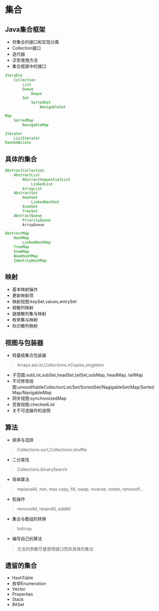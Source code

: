 # 集合
## Java集合框架
* 将集合的接口和实现分离
* Collection接口
* 迭代器
* 泛型使用方法
* 集合框架中的接口
```Java
Iterable
    Collection
        List
        Queue
            Deque
        Set
            SortedSet
                NavigableSet

Map
    SortedMap
        NavigableMap

Iterator
    ListIterator
RandomAccess
``` 
## 具体的集合
```Java
AbstractCollection
    AbstractList
        AbstractSequentialList
            LinkedList
        ArrayList
    AbstractSet
        HashSet
            LinkedHashSet
        EnumSet
        TreeSet
    AbstractQueue
        PriorityQueue
        ArrayQueue

AbstractMap
    HashMap
        LinkedHashMap
    TreeMap
    EnumMap
    WeakHashMap
    IdentityHashMap
```
## 映射
* 基本映射操作
* 更新映射项
* 映射视图:keySet,values,entrySet
* 弱散列映射
* 链接散列集与映射
* 枚举集与映射
* 标识散列映射
## 视图与包装器
* 轻量级集合包装器
> Arrays.asList,Collections.nCopies,singleton
* 子范围:subList,subSet,headSet,tailSet,subMap, headMap, tailMap
* 不可修改视图:unmodifiableCollectionList/Set/SortedSet/NagigableSet/Map/SortedMap/NavigableMap
* 同步视图:synchronizedMap
* 受查视图:checkedList
* 关于可选操作的说明
## 算法
* 排序与混排
> Collections.sort,Collections.shuffle
* 二分查找
> Collections.binarySearch
* 简单算法
> replaceAll, min, max copy, fill, swap, reverse, rotate, removeIf...
* 批操作
> removeAll, retainAll, addAll
* 集合与数组的转换
> toArray
* 编写自己的算法
> 方法的参数尽量使用接口而非具体的集合
## 遗留的集合
* HashTable
* 枚举Enumeration
* Vector
* Properties
* Stack
* BitSet